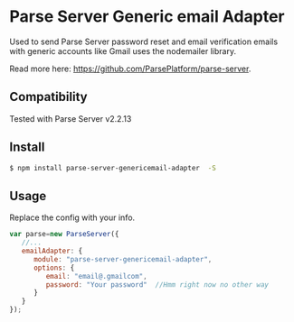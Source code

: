 # Parse Server Generic email Adapter
Used to send Parse Server password reset and email verification emails with generic accounts like Gmail uses the nodemailer library.

Read more here: https://github.com/ParsePlatform/parse-server.

## Compatibility
Tested with Parse Server v2.2.13

## Install
```sh
$ npm install parse-server-genericemail-adapter  -S
```

## Usage
Replace the config with your info.  


```javascript
var parse=new ParseServer({
   //...
   emailAdapter: {
      module: "parse-server-genericemail-adapter",
      options: {
         email: "email@.gmailcom",
         password: "Your password"  //Hmm right now no other way
      }
   }
});
```